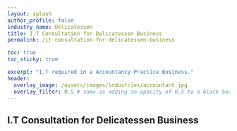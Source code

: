 ```yaml
---
layout: splash 
author_profile: false 
industry_name: Delicatessen
title: I.T Consultation for Delicatessen Business
permalink: /it-consultation-for-delicatessen-business

toc: true
toc_sticky: true

excerpt: "I.T required in a Accountancy Practice Business."
header:
  overlay_image: /assets/images/industries/accountant.jpg
  overlay_filter: 0.5 # same as adding an opacity of 0.5 to a black background
---
```


## I.T Consultation for Delicatessen Business